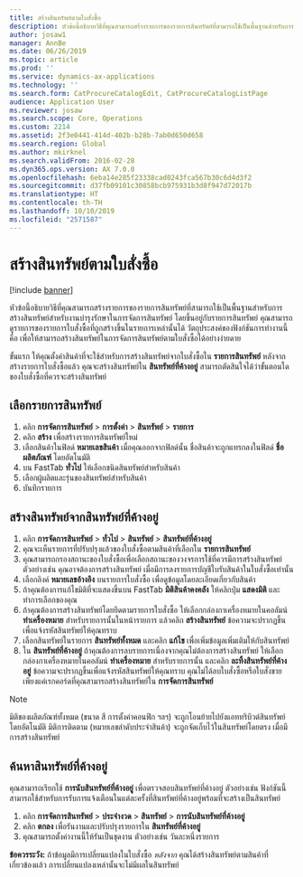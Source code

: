 ```yaml
---
title: สร้างสินทรัพย์ตามใบสั่งซื้อ
description: หัวข้อนี้อธิบายวิธีที่คุณสามารถสร้างรายการของรายการสินทรัพย์ที่สามารถใช้เป็นพื้นฐานสำหรับการสร้างสินทรัพย์สำหรับงานบำรุงรักษาในการจัดการสินทรัพย์
author: josaw1
manager: AnnBe
ms.date: 06/26/2019
ms.topic: article
ms.prod: ''
ms.service: dynamics-ax-applications
ms.technology: ''
ms.search.form: CatProcureCatalogEdit, CatProcureCatalogListPage
audience: Application User
ms.reviewer: josaw
ms.search.scope: Core, Operations
ms.custom: 2214
ms.assetid: 2f3e0441-414d-402b-b28b-7ab0d650d658
ms.search.region: Global
ms.author: mkirknel
ms.search.validFrom: 2016-02-28
ms.dyn365.ops.version: AX 7.0.0
ms.openlocfilehash: 6eba14e285f23338cad0243fca567b30c6d4d3f2
ms.sourcegitcommit: d37fb09101c30858bcb975931b3d8f947d72017b
ms.translationtype: HT
ms.contentlocale: th-TH
ms.lasthandoff: 10/10/2019
ms.locfileid: "2571587"
---
```

# <a name="create-assets-based-on-purchase-orders"></a>สร้างสินทรัพย์ตามใบสั่งซื้อ

[!include [banner](../../includes/banner.md)]

 

หัวข้อนี้อธิบายวิธีที่คุณสามารถสร้างรายการของรายการสินทรัพย์ที่สามารถใช้เป็นพื้นฐานสำหรับการสร้างสินทรัพย์สำหรับงานบำรุงรักษาในการจัดการสินทรัพย์ โดยขึ้นอยู่กับรายการสินทรัพย์ คุณสามารถดูรายการของรายการใบสั่งซื้อที่ถูกสร้างขึ้นในรายการเหล่านั้นได้ วัตถุประสงค์ของฟังก์ชันการทำงานนี้คือ เพื่อให้สามารถสร้างสินทรัพย์ในการจัดการสินทรัพย์ตามใบสั่งซื้อได้อย่างง่ายดาย

ขั้นแรก ให้คุณตั้งค่าสินค้าที่จะใช้สำหรับการสร้างสินทรัพย์จากใบสั่งซื้อใน **รายการสินทรัพย์** หลังจากสร้างรายการใบสั่งซื้อแล้ว คุณจะสร้างสินทรัพย์ใน **สินทรัพย์ที่ค้างอยู่** สามารถตัดสินใจได้ว่าขั้นตอนใดของใบสั่งซื้อที่ควรจะสร้างสินทรัพย์


## <a name="select-asset-items"></a>เลือกรายการสินทรัพย์

1. คลิก **การจัดการสินทรัพย์** > **การตั้งค่า** > **สินทรัพย์** > **รายการ**
2. คลิก **สร้าง** เพื่อสร้างรายการสินทรัพย์ใหม่
3. เลือกสินค้าในฟิลด์ **หมายเลขสินค้า** เมื่อคุณออกจากฟิลด์นั้น ชื่อสินค้าจะถูกแทรกลงในฟิลด์ **ชื่อผลิตภัณฑ์** โดยอัตโนมัติ
4. บน FastTab **ทั่วไป** ให้เลือกชนิดสินทรัพย์สำหรับสินค้า
5. เลือกผู้ผลิตและรุ่นของสินทรัพย์สำหรับสินค้า
6. บันทึกรายการ


## <a name="create-assets-from-pending-assets"></a>สร้างสินทรัพย์จากสินทรัพย์ที่ค้างอยู่

1. คลิก **การจัดการสินทรัพย์** > **ทั่วไป** > **สินทรัพย์** > **สินทรัพย์ที่ค้างอยู่**
2. คุณจะเห็นรายการที่ปรับปรุงแล้วของใบสั่งซื้อตามสินค้าที่เลือกใน **รายการสินทรัพย์**
3. คุณสามารถกรองสถานะของใบสั่งซื้อเพื่อเลือกสถานะของวงจรการใช้ที่ควรมีการสร้างสินทรัพย์ ตัวอย่างเช่น คุณอาจต้องการสร้างสินทรัพย์ เมื่อมีการลงรายการบัญชีใบรับสินค้าในใบสั่งซื้อเท่านั้น
4. เลือกลิงค์ **หมายเลขอ้างอิง** บนรายการใบสั่งซื้อ เพื่อดูข้อมูลโดยละเอียดเกี่ยวกับสินค้า
5. ถ้าคุณต้องการแก้ไขมิติที่จะแสดงขึ้นบน FastTab **มิติสินค้าคงคลัง** ให้คลิกปุ่ม **แสดงมิติ** และทำการเลือกของคุณ
6. ถ้าคุณต้องการสร้างสินทรัพย์โดยยึดตามรายการใบสั่งซื้อ ให้เลือกกล่องกาเครื่องหมายในคอลัมน์ **ทำเครื่องหมาย** สำหรับรายการนั้นในหน้ารายการ แล้วคลิก **สร้างสินทรัพย์** ข้อความจะปรากฏขึ้นเพื่อแจ้งรหัสสินทรัพย์ให้คุณทราบ
7. เลือกสินทรัพย์ในรายการ **สินทรัพย์ทั้งหมด** และคลิก **แก้ไข** เพื่อเพิ่มข้อมูลเพิ่มเติมให้กับสินทรัพย์
8. ใน **สินทรัพย์ที่ค้างอยู่** ถ้าคุณต้องการลบรายการเนื่องจากคุณไม่ต้องการสร้างสินทรัพย์ ให้เลือกกล่องกาเครื่องหมายในคอลัมน์ **ทำเครื่องหมาย** สำหรับรายการนั้น และคลิก **ละทิ้งสินทรัพย์ที่ค้างอยู่** ข้อความจะปรากฏขึ้นเพื่อแจ้งรหัสสินทรัพย์ให้คุณทราบ คุณไม่ได้ลบใบสั่งซื้อหรือใบสั่งขาย เพียงแค่เรกคอร์ดที่คุณสามารถสร้างสินทรัพย์ใน **การจัดการสินทรัพย์**

>[!NOTE]
>มิติของผลิตภัณฑ์ทั้งหมด (ขนาด สี การตั้งค่าคอนฟิก ฯลฯ) จะถูกโอนย้ายไปยังแอททริบิวต์สินทรัพย์โดยอัตโนมัติ มิติการติดตาม (หมายเลขลำดับประจำสินค้า) จะถูกจัดเก็บไว้ในสินทรัพย์โดยตรง เมื่อมีการสร้างสินทรัพย์


## <a name="find-pending-assets"></a>ค้นหาสินทรัพย์ที่ค้างอยู่

คุณสามารถเรียกใช้ **การนับสินทรัพย์ที่ค้างอยู่** เพื่อตรวจสอบสินทรัพย์ที่ค้างอยู่ ตัวอย่างเช่น ฟังก์ชันนี้สามารถใช้สำหรับการรับการแจ้งเตือนในแต่ละครั้งที่สินทรัพย์ที่ค้างอยู่พร้อมที่จะสร้างเป็นสินทรัพย์

1. คลิก **การจัดการสินทรัพย์** > **ประจำงวด** > **สินทรัพย์** > **การนับสินทรัพย์ที่ค้างอยู่**
2. คลิก **ตกลง** เพื่อรันงานและปรับปรุงรายการใน **สินทรัพย์ที่ค้างอยู่**
3. คุณสามารถตั้งค่างานนี้ให้รันเป็นชุดงาน ตัวอย่างเช่น วันละหนึ่งรายการ

**ข้อควรระวัง:** ถ้าข้อมูลมีการเปลี่ยนแปลงในใบสั่งซื้อ *หลังจาก* คุณได้สร้างสินทรัพย์ตามสินค้าที่เกี่ยวข้องแล้ว การเปลี่ยนแปลงเหล่านั้นจะไม่มีผลในสินทรัพย์
